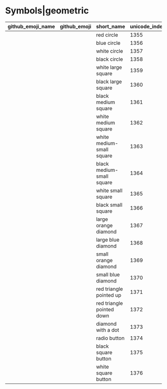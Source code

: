 # Symbols|geometric

|github_emoji_name|github_emoji|short_name|unicode_index|
|---|---|---|---|
|||red circle|1355|
|||blue circle|1356|
|||white circle|1357|
|||black circle|1358|
|||white large square|1359|
|||black large square|1360|
|||black medium square|1361|
|||white medium square|1362|
|||white medium-small square|1363|
|||black medium-small square|1364|
|||white small square|1365|
|||black small square|1366|
|||large orange diamond|1367|
|||large blue diamond|1368|
|||small orange diamond|1369|
|||small blue diamond|1370|
|||red triangle pointed up|1371|
|||red triangle pointed down|1372|
|||diamond with a dot|1373|
|||radio button|1374|
|||black square button|1375|
|||white square button|1376|
